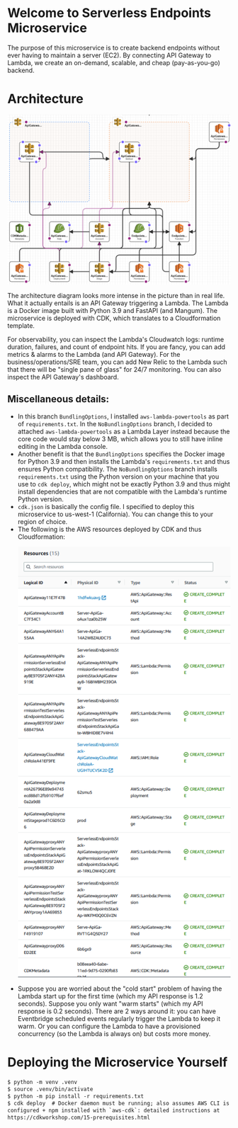 # Welcome to Serverless Endpoints Microservice
The purpose of this microservice is to create backend endpoints without ever having to maintain a server (EC2). By connecting API Gateway to Lambda, we create an on-demand, scalable, and cheap (pay-as-you-go) backend.


# Architecture
<p align="center"><img src="arch_diagram.png" width="800"></p>
The architecture diagram looks more intense in the picture than in real life. What it actually entails is an API Gateway triggering a Lambda. The Lambda is a Docker image built with Python 3.9 and FastAPI (and Mangum). The microservice is deployed with CDK, which translates to a Cloudformation template.  

For observability, you can inspect the Lambda's Cloudwatch logs: runtime duration, failures, and count of endpoint hits. If you are fancy, you can add metrics & alarms to the Lambda (and API Gateway). For the business/operations/SRE team, you can add New Relic to the Lambda such that there will be "single pane of glass" for 24/7 monitoring. You can also inspect the API Gateway's dashboard.


## Miscellaneous details:
* In this branch `BundlingOptions`, I installed `aws-lambda-powertools` as part of `requirements.txt`. In the `NoBundlingOptions` branch, I decided to attached `aws-lambda-powertools` as a Lambda Layer instead because the core code would stay below 3 MB, which allows you to still have inline editing in the Lambda console.
* Another benefit is that the `BundlingOptions` specifies the Docker image for Python 3.9 and then installs the Lambda's `requirements.txt` and thus ensures Python compatibility. The `NoBundlingOptions` branch installs `requirements.txt` using the Python version on your machine that you use to `cdk deploy`, which might not be exactly Python 3.9 and thus might install dependencies that are not compatible with the Lambda's runtime Python version.
* `cdk.json` is basically the config file. I specified to deploy this microservice to us-west-1 (California). You can change this to your region of choice.
* The following is the AWS resources deployed by CDK and thus Cloudformation: <p align="center"><img src="AWS_resources.png" width="500"></p>
* Suppose you are worried about the "cold start" problem of having the Lambda start up for the first time (which my API response is 1.2 seconds). Suppose you only want "warm starts" (which my API response is 0.2 seconds). There are 2 ways around it: you can have Eventbridge scheduled events regularly trigger the Lambda to keep it warm. Or you can configure the Lambda to have a provisioned concurrency (so the Lambda is always on) but costs more money.


# Deploying the Microservice Yourself
```
$ python -m venv .venv
$ source .venv/bin/activate
$ python -m pip install -r requirements.txt
$ cdk deploy  # Docker daemon must be running; also assumes AWS CLI is configured + npm installed with `aws-cdk`: detailed instructions at https://cdkworkshop.com/15-prerequisites.html
```